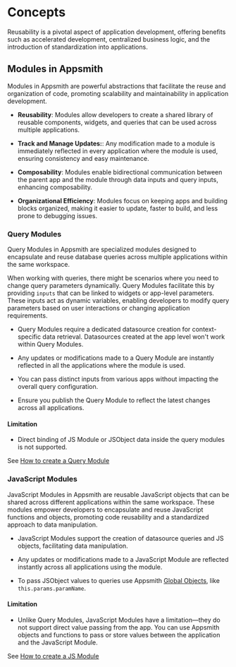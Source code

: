 
# Concepts

Reusability is a pivotal aspect of application development, offering benefits such as accelerated development, centralized business logic, and the introduction of standardization into applications.

## Modules in Appsmith

Modules in Appsmith are powerful abstractions that facilitate the reuse and organization of code, promoting scalability and maintainability in application development.

* **Reusability**: Modules allow developers to create a shared library of reusable components, widgets, and queries that can be used across multiple applications.

* **Track and Manage Updates:**: Any modification made to a module is immediately reflected in every application where the module is used, ensuring consistency and easy maintenance.

* **Composability**: Modules enable bidirectional communication between the parent app and the module through data inputs and query inputs, enhancing composability.

* **Organizational Efficiency**: Modules focus on keeping apps and building blocks organized, making it easier to update, faster to build, and less prone to debugging issues.

<ZoomImage
  src="/img/modules-con.png" 
  alt=""
  caption=""
/>

### Query Modules

Query Modules in Appsmith are specialized modules designed to encapsulate and reuse database queries across multiple applications within the same workspace. 

When working with queries, there might be scenarios where you need to change query parameters dynamically. Query Modules facilitate this by providing `inputs` that can be linked to widgets or app-level parameters. These inputs act as dynamic variables, enabling developers to modify query parameters based on user interactions or changing application requirements. 


* Query Modules require a dedicated datasource creation for context-specific data retrieval. Datasources created at the app level won't work within Query Modules.

* Any updates or modifications made to a Query Module are instantly reflected in all the applications where the module is used.

* You can pass distinct inputs from various apps without impacting the overall query configuration. 

* Ensure you publish the Query Module to reflect the latest changes across all applications.


#### Limitation

* Direct binding of JS Module or JSObject data inside the query modules is not supported. 

See [How to create a Query Module](/packages/how-to-guides/create-query-module)


### JavaScript Modules

JavaScript Modules in Appsmith are reusable JavaScript objects that can be shared across different applications within the same workspace. These modules empower developers to encapsulate and reuse JavaScript functions and objects, promoting code reusability and a standardized approach to data manipulation.

* JavaScript Modules support the creation of datasource queries and JS objects, facilitating data manipulation.

* Any updates or modifications made to a JavaScript Module are reflected instantly across all applications using the module.

* To pass JSObject values to queries use Appsmith [Global Objects](/write-code/reference), like `this.params.paramName`.



#### Limitation

* Unlike Query Modules, JavaScript Modules have a limitation—they do not support direct value passing from the app. You can use Appsmith objects and functions to pass or store values between the application and the JavaScript Module.

See [How to create a JS Module](/packages/how-to-guides/create-js-module)


